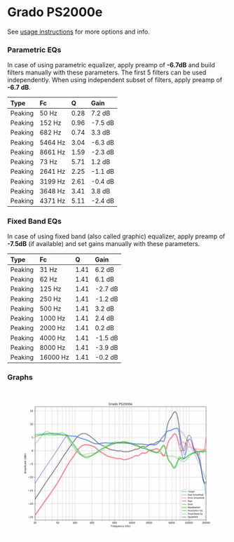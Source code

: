 # Grado PS2000e
See [usage instructions](https://github.com/jaakkopasanen/AutoEq#usage) for more options and info.

### Parametric EQs
In case of using parametric equalizer, apply preamp of **-6.7dB** and build filters manually
with these parameters. The first 5 filters can be used independently.
When using independent subset of filters, apply preamp of **-6.7 dB**.

| Type    | Fc      |    Q | Gain    |
|:--------|:--------|:-----|:--------|
| Peaking | 50 Hz   | 0.28 | 7.2 dB  |
| Peaking | 152 Hz  | 0.96 | -7.5 dB |
| Peaking | 682 Hz  | 0.74 | 3.3 dB  |
| Peaking | 5464 Hz | 3.04 | -6.3 dB |
| Peaking | 8661 Hz | 1.59 | -2.3 dB |
| Peaking | 73 Hz   | 5.71 | 1.2 dB  |
| Peaking | 2641 Hz | 2.25 | -1.1 dB |
| Peaking | 3199 Hz | 2.61 | -0.4 dB |
| Peaking | 3648 Hz | 3.41 | 3.8 dB  |
| Peaking | 4371 Hz | 5.11 | -2.4 dB |

### Fixed Band EQs
In case of using fixed band (also called graphic) equalizer, apply preamp of **-7.5dB**
(if available) and set gains manually with these parameters.

| Type    | Fc       |    Q | Gain    |
|:--------|:---------|:-----|:--------|
| Peaking | 31 Hz    | 1.41 | 6.2 dB  |
| Peaking | 62 Hz    | 1.41 | 6.1 dB  |
| Peaking | 125 Hz   | 1.41 | -2.7 dB |
| Peaking | 250 Hz   | 1.41 | -1.2 dB |
| Peaking | 500 Hz   | 1.41 | 3.2 dB  |
| Peaking | 1000 Hz  | 1.41 | 2.4 dB  |
| Peaking | 2000 Hz  | 1.41 | 0.2 dB  |
| Peaking | 4000 Hz  | 1.41 | -1.5 dB |
| Peaking | 8000 Hz  | 1.41 | -3.9 dB |
| Peaking | 16000 Hz | 1.41 | -0.2 dB |

### Graphs
![](./Grado%20PS2000e.png)